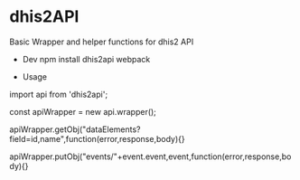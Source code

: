 # dhis2API

Basic Wrapper and helper functions for dhis2 API

 - Dev
npm install dhis2api
webpack

 - Usage
 
 
import api from 'dhis2api';

const apiWrapper = new api.wrapper();


apiWrapper.getObj("dataElements?field=id,name",function(error,response,body){}


apiWrapper.putObj("events/"+event.event,event,function(error,response,body){}
